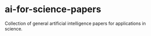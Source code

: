 # ai-for-science-papers
Collection of general artificial intelligence papers for applications in science.
